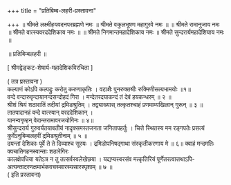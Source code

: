 +++
title = "प्रतिबिम्ब-लहरी-प्रस्तावना"

+++
॥ श्रीमते लक्ष्मीहयवदनपरब्रह्मणे नमः ॥ श्रीमते वकुलभूषण महागुरवे नमः ॥ ॥ श्रीमते रामानुजाय नमः ॥ श्रीमते वात्स्यवरददेशिकाय नमः ॥ ॥ श्रीमते निगमान्तमहादेशिकाय नमः ॥ श्रीमते सुन्दरार्यमहादेशियाय नमः ॥  

॥ प्रतिबिम्बलहरी ॥

[ श्रीमद्वेङ्कट-शेषार्य-महादेशिकविरचिता ]

( तत्र प्रस्तावना )   
कल्याणं कोऽपि कल्पद्रुः करोतु करुणाकृतिः । वटाक्षैः पुनरुक्तश्रीः रुक्मिणीसत्यभामयोः ॥१॥   
वन्दे वन्दारुवृन्दायानन्दसन्दोहदं गिरा । मन्देतरदयाकन्दं तं देवं हयकन्धरम् ॥ २ ॥   
श्रीशं श्रियं शठारातिं तदीयां द्रमिडश्रुतिम् । तद्व्याख्यास् तत्कृतश्चाहं प्रणमाम्यखिलान् गुरून् ॥ ३ ॥   
तातपादानहं वन्दे वात्स्यान् वरददेशिकान् ।   
यानन्वगृण्हन् वेदान्तरामावरजयोगिनः ॥ ४॥   
श्रीसुन्दरार्य गुरुवर्यतयावतीयं नादृक्समस्तजनता जनितापहर्तुः । चित्ते स्थितस्य मम रङ्गपतेः प्रसत्यं कुर्वेऽनुबिम्बलहरीं द्रमिडश्रुतीनाम् ॥ ५ ॥   
दयन्तां देशिकाः पूर्वे ते ते दिव्याश्च सूरयः । द्रमिडोपनिषद्गाथा संस्कृतीकरणाय मे ॥ ६॥ क्वाहं मन्दमतिः क्वचातिगहनस्वान्ताः शठारेगिरः   
कालक्षेपधिया यतेऽत्र न तु तत्सर्वस्वलेखेछया । यद्यप्यस्वरसंव मत्कृतिरियं पूर्णेतरत्वात्तथाऽपि-   
अत्यन्तादरणक्षमार्भकवचस्सारस्यसारस्पृशाम् ॥ ७ ॥   
( इति प्रस्तावना)   
